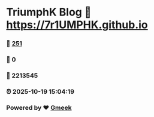 # TriumphK Blog :link: https://7r1UMPHK.github.io 
### :page_facing_up: [251](https://7r1UMPHK.github.io/tag.html) 
### :speech_balloon: 0 
### :hibiscus: 2213545 
### :alarm_clock: 2025-10-19 15:04:19 
### Powered by :heart: [Gmeek](https://github.com/Meekdai/Gmeek)
